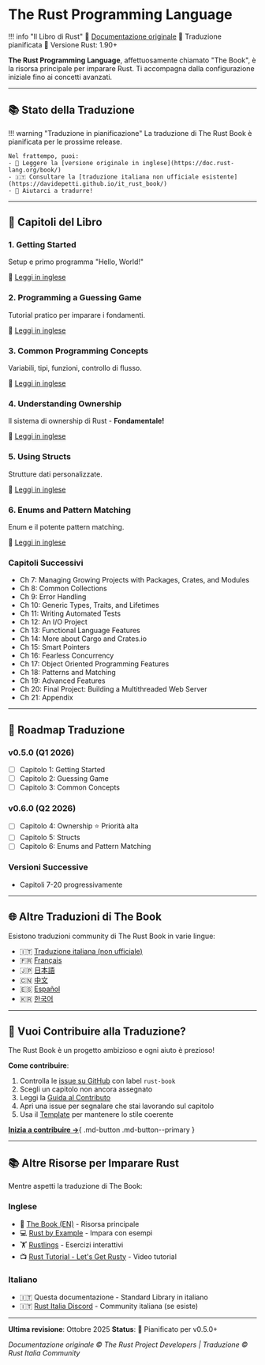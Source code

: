 # The Rust Programming Language

!!! info "Il Libro di Rust"
    📖 [Documentazione originale](https://doc.rust-lang.org/book/)
    🔄 Traduzione pianificata
    📝 Versione Rust: 1.90+

**The Rust Programming Language**, affettuosamente chiamato "The Book", è la risorsa principale per imparare Rust. Ti accompagna dalla configurazione iniziale fino ai concetti avanzati.

---

## 📚 Stato della Traduzione

!!! warning "Traduzione in pianificazione"
    La traduzione di The Rust Book è pianificata per le prossime release.

    Nel frattempo, puoi:
    - 📖 Leggere la [versione originale in inglese](https://doc.rust-lang.org/book/)
    - 🇮🇹 Consultare la [traduzione italiana non ufficiale esistente](https://davidepetti.github.io/it_rust_book/)
    - 🤝 Aiutarci a tradurre!

---

## 📖 Capitoli del Libro

### 1. Getting Started

Setup e primo programma "Hello, World!"

🔗 [Leggi in inglese](https://doc.rust-lang.org/book/ch01-00-getting-started.html)

### 2. Programming a Guessing Game

Tutorial pratico per imparare i fondamenti.

🔗 [Leggi in inglese](https://doc.rust-lang.org/book/ch02-00-guessing-game-tutorial.html)

### 3. Common Programming Concepts

Variabili, tipi, funzioni, controllo di flusso.

🔗 [Leggi in inglese](https://doc.rust-lang.org/book/ch03-00-common-programming-concepts.html)

### 4. Understanding Ownership

Il sistema di ownership di Rust - **Fondamentale!**

🔗 [Leggi in inglese](https://doc.rust-lang.org/book/ch04-00-understanding-ownership.html)

### 5. Using Structs

Strutture dati personalizzate.

🔗 [Leggi in inglese](https://doc.rust-lang.org/book/ch05-00-structs.html)

### 6. Enums and Pattern Matching

Enum e il potente pattern matching.

🔗 [Leggi in inglese](https://doc.rust-lang.org/book/ch06-00-enums.html)

### Capitoli Successivi

- Ch 7: Managing Growing Projects with Packages, Crates, and Modules
- Ch 8: Common Collections
- Ch 9: Error Handling
- Ch 10: Generic Types, Traits, and Lifetimes
- Ch 11: Writing Automated Tests
- Ch 12: An I/O Project
- Ch 13: Functional Language Features
- Ch 14: More about Cargo and Crates.io
- Ch 15: Smart Pointers
- Ch 16: Fearless Concurrency
- Ch 17: Object Oriented Programming Features
- Ch 18: Patterns and Matching
- Ch 19: Advanced Features
- Ch 20: Final Project: Building a Multithreaded Web Server
- Ch 21: Appendix

---

## 🎯 Roadmap Traduzione

### v0.5.0 (Q1 2026)

- [ ] Capitolo 1: Getting Started
- [ ] Capitolo 2: Guessing Game
- [ ] Capitolo 3: Common Concepts

### v0.6.0 (Q2 2026)

- [ ] Capitolo 4: Ownership ⭐ Priorità alta
- [ ] Capitolo 5: Structs
- [ ] Capitolo 6: Enums and Pattern Matching

### Versioni Successive

- Capitoli 7-20 progressivamente

---

## 🌐 Altre Traduzioni di The Book

Esistono traduzioni community di The Rust Book in varie lingue:

- 🇮🇹 [Traduzione italiana (non ufficiale)](https://davidepetti.github.io/it_rust_book/)
- 🇫🇷 [Français](https://jimskapt.github.io/rust-book-fr/)
- 🇯🇵 [日本語](https://doc.rust-jp.rs/book-ja/)
- 🇨🇳 [中文](https://kaisery.github.io/trpl-zh-cn/)
- 🇪🇸 [Español](https://book.rustlang-es.org/)
- 🇰🇷 [한국어](https://rinthel.github.io/rust-lang-book-ko/)

---

## 🤝 Vuoi Contribuire alla Traduzione?

The Rust Book è un progetto ambizioso e ogni aiuto è prezioso!

**Come contribuire**:

1. Controlla le [issue su GitHub](https://github.com/rust-ita/rust-docs-it/issues) con label `rust-book`
2. Scegli un capitolo non ancora assegnato
3. Leggi la [Guida al Contributo](../CONTRIBUTING.md)
4. Apri una issue per segnalare che stai lavorando sul capitolo
5. Usa il [Template](../TEMPLATE.md) per mantenere lo stile coerente

[**Inizia a contribuire →**](../CONTRIBUTING.md){ .md-button .md-button--primary }

---

## 📚 Altre Risorse per Imparare Rust

Mentre aspetti la traduzione di The Book:

### Inglese

- 📖 [The Book (EN)](https://doc.rust-lang.org/book/) - Risorsa principale
- 💻 [Rust by Example](https://doc.rust-lang.org/rust-by-example/) - Impara con esempi
- 🏋️ [Rustlings](https://github.com/rust-lang/rustlings/) - Esercizi interattivi
- 📺 [Rust Tutorial - Let's Get Rusty](https://www.youtube.com/c/LetsGetRusty) - Video tutorial

### Italiano

- 🇮🇹 Questa documentazione - Standard Library in italiano
- 🇮🇹 [Rust Italia Discord](https://discord.gg/rust-it) - Community italiana (se esiste)

---

**Ultima revisione**: Ottobre 2025
**Status**: 📅 Pianificato per v0.5.0+

*Documentazione originale © The Rust Project Developers | Traduzione © Rust Italia Community*
